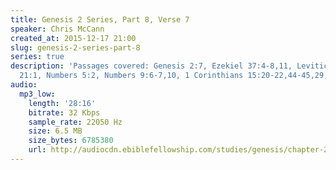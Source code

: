 ```yaml
---
title: Genesis 2 Series, Part 8, Verse 7
speaker: Chris McCann
created_at: 2015-12-17 21:00
slug: genesis-2-series-part-8
series: true
description: 'Passages covered: Genesis 2:7, Ezekiel 37:4-8,11, Leviticus 19:28, Leviticus
  21:1, Numbers 5:2, Numbers 9:6-7,10, 1 Corinthians 15:20-22,44-45,29, Romans 6:3-6.'
audio:
  mp3_low:
    length: '28:16'
    bitrate: 32 Kbps
    sample_rate: 22050 Hz
    size: 6.5 MB
    size_bytes: 6785380
    url: http://audiocdn.ebiblefellowship.com/studies/genesis/chapter-2/2015.12.17_McCann_-_Genesis_2_Series_Part_8.mp3
---
```

